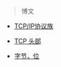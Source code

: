 > 博文


- [TCP/IP协议族](https://zh.wikipedia.org/wiki/TCP/IP%E5%8D%8F%E8%AE%AE%E6%97%8F)

- [TCP 头部](http://www.cnblogs.com/li-hao/archive/2011/12/07/2279912.html)

- [字节，位](http://www.cnblogs.com/myseagull/archive/2008/08/09/1264131.html)